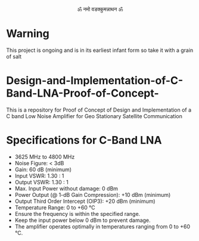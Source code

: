 <p align="center">ॐ नमो वडक्कुमन्नाथन ॐ</p>

# Warning
This project is ongoing and is in its earliest infant form so take it with a grain of salt

# Design-and-Implementation-of-C-Band-LNA-Proof-of-Concept-
This is a repository for Proof of Concept of Design and Implementation of a C band Low Noise Amplifier for Geo Stationary Satellite Communication
# Specifications for C-Band LNA
- 3625 MHz to 4800 MHz
- Noise Figure: < 3dB
- Gain: 60 dB (minimum)
- Input VSWR: 1.30 : 1
- Output VSWR: 1.30 : 1
- Max. Input Power without damage: 0 dBm
- Power Output (@ 1-dB Gain Compression): +10 dBm (minimum)
- Output Third Order Intercept (OIP3): +20 dBm (minimum)
- Temperature Range: 0 to +60 °C
- Ensure the frequency is within the specified range.
- Keep the input power below 0 dBm to prevent damage.
- The amplifier operates optimally in temperatures ranging from 0 to +60 °C.




